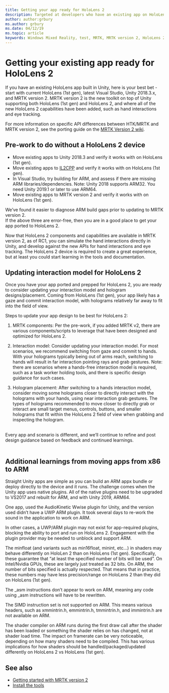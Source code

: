 ```yaml
---
title: Getting your app ready for HoloLens 2
description: Targeted at developers who have an existing app on HoloLens (1st gen) and/or older MRTK, and looking to port to MRTK version 2 and HoloLens 2.
author: author:grbury
ms.author: grbury
ms.date: 04/12/19
ms.topic: article
keywords: Windows Mixed Reality, test, MRTK, MRTK version 2, HoloLens 2
---
```


# Getting your existing app ready for HoloLens 2

If you have an existing HoloLens app built in Unity, here is your best bet - start with current HoloLens (1st gen),  latest Visual Studio, Unity 2018.3.x, and MRTK version 2.
MRTK version 2 is the new toolkit on top of Unity supporting both HoloLens (1st gen) and HoloLens 2, and where all of the new HoloLens 2 capabilities have been added, such as hand interactions and eye tracking.

For more information on specific API differences between HTK/MRTK and MRTK version 2, see the porting guide on the [MRTK Version 2 wiki](https://github.com/Microsoft/MixedRealityToolkit-Unity/wiki/Moving-your-project-from-HoloToolkit-2017-to-MixedRealityToolkit-v2).


## Pre-work to do without a HoloLens 2 device

* Move existing apps to Unity 2018.3 and verify it works with on HoloLens (1st gen).
* Move existing apps to [IL2CPP](https://docs.unity3d.com/Manual/IL2CPP.html) and verify it works with on HoloLens (1st gen).
* In Visual Studio, try building for ARM, and assess if there are missing ARM libraries/dependencies.  Note: Unity 2018 supports ARM32.  You need Unity 2019.1 or later to use ARM64.
* Move existing apps to MRTK version 2 and verify it works with on HoloLens (1st gen).

We’ve found it easier to diagnose ARM build gaps prior to updating to MRTK version 2.<br>
If the above three are error-free, then you are in a good place to get your app ported to HoloLens 2.

Now that HoloLens 2 components and capabilities are available in MRTK version 2, as of RC1, you can simulate the hand interactions directly in Unity, and develop against the new APIs for hand interactions and eye tracking.  The HoloLens 2 device is required to create a great experience, but at least you could start learning in the tools and documentation.


## Updating interaction model for HoloLens 2

Once you have your app ported and prepped for HoloLens 2, you are ready to consider updating your interaction model and hologram designs/placement.
Coming from HoloLens (1st gen), your app likely has a gaze and commit interaction model, with holograms relatively far away to fit into the field of view.

Steps to update your app design to be best for HoloLens 2:
1.	MRTK components: Per the pre-work, if you added MRTK v2, there are various components/scripts to leverage that have been designed and optimized for HoloLens 2.

2.	Interaction model: Consider updating your interaction model.  For most scenarios, we recommend switching from gaze and commit to hands.  With your holograms typically being out of arms reach, switching to hands will result in far interaction pointing rays and grab gestures.
Note: there are scenarios where a hands-free interaction model is required, such as a task worker holding tools, and there is specific design guidance for such cases. 

3.	Hologram placement: After switching to a hands interaction model, consider moving some holograms closer to directly interact with the holograms with your hands, using near interaction grab gestures.  The types of holograms recommended to move closer to directly grab or interact are small target menus, controls, buttons, and smaller holograms that fit within the HoloLens 2 field of view when grabbing and inspecting the hologram.
<br>
Every app and scenario is different, and we’ll continue to refine and post design guidance based on feedback and continued learnings.



<br>
<br>

## Additional learnings from moving apps from x86 to ARM

Straight Unity apps are simple as you can build an ARM appx bundle or deploy directly to the device and it runs.
The challenge comes when the Unity app uses native plugins.  All of the native plugins need to be upgraded to VS2017 and rebuilt for ARM, and with Unity 2019, ARM64.

One app, used the AudioKinetic Wwise plugin for Unity, and the version used didn’t have a UWP ARM plugin. It took several days to re-work the sound in the application to work on ARM.

In other cases, a UWP/ARM plugin may not exist for app-required plugins, blocking the ability to port and run on HoloLens 2.  Engagement with the plugin provider may be needed to unblock and support ARM.

The minfloat (and variants such as min16float, minint, etc…) in shaders may behave differently on HoloLen 2 than on HoloLens (1st gen). Specifically, these guarantee that “at least the specified number of bits will be used”. On Intel/Nvidia GPUs, these are largely just treated as 32 bits. On ARM, the number of bits specified is actually respected. That means that in practice, these numbers may have less precision/range on HoloLens 2 than they did on HoloLens (1st gen).

The _asm instructions don’t appear to work on ARM, meaning any code using _asm instructions will have to be rewritten.

The SIMD instruction set is not supported on ARM. This means various headers, such as xmmintrin.h, emmintrin.h, tmmintrin.h, and immintrin.h are not available on ARM.

The shader compiler on ARM runs during the first draw call after the shader has been loaded or something the shader relies on has changed, not at shader load time. The impact on framerate can be very noticeable, depending on how many shaders need to be compiled. This has various implications for how shaders should be handled/packaged/updated differently on HoloLens 2 vs HoloLens (1st gen).



## See also
* [Getting started with MRTK version 2](mrtk-getting-started.md)
* [Install the tools](install-the-tools.md)

